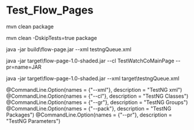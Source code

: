 # Test_Flow_Pages

mvn clean package

mvn clean -DskipTests=true package

java -jar build\flow-page.jar --xml testngQueue.xml

java -jar target\flow-page-1.0-shaded.jar --cl TestWatchCoMainPage --pr=name=JAR

java -jar target\flow-page-1.0-shaded.jar --xml target\testngQueue.xml

@CommandLine.Option(names = {"--xml"}, description = "TestNG xml")
@CommandLine.Option(names = {"--cl"}, description = "TestNG Classes")
@CommandLine.Option(names = {"--gr"}, description = "TestNG Groups")
@CommandLine.Option(names = {"--pack"}, description = "TestNG Packages")
@CommandLine.Option(names = {"--pr"}, description = "TestNG Parameters")